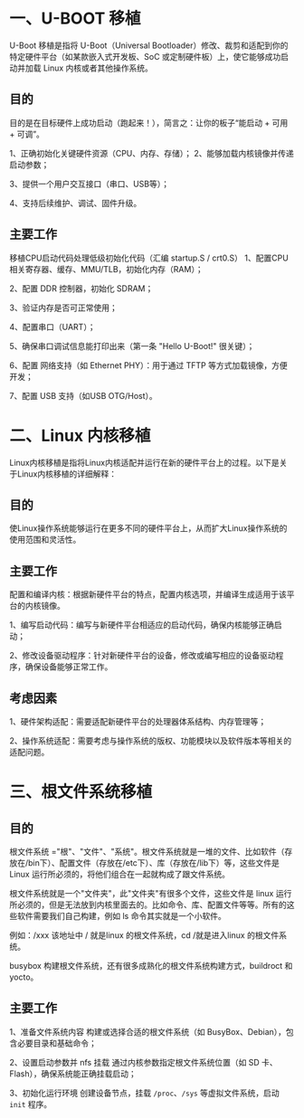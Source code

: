 #	一、U-BOOT 移植
U-Boot 移植是指将 U-Boot（Universal Bootloader）修改、裁剪和适配到你的特定硬件平台（如某款嵌入式开发板、SoC 或定制硬件板）上，使它能够成功启动并加载 Linux 内核或者其他操作系统。
## 目的
目的是在目标硬件上成功启动（跑起来！），简言之：让你的板子“能启动 + 可用 + 可调”。

1、正确初始化关键硬件资源（CPU、内存、存储）；
2、能够加载内核镜像并传递启动参数；

3、提供一个用户交互接口（串口、USB等）；

4、支持后续维护、调试、固件升级。

## 主要工作
 移植CPU启动代码处理低级初始化代码（汇编 startup.S / crt0.S）
1、配置CPU相关寄存器、缓存、MMU/TLB，初始化内存（RAM）；

2、配置 DDR 控制器，初始化 SDRAM；

3、验证内存是否可正常使用；

4、配置串口（UART）；

5、确保串口调试信息能打印出来（第一条 "Hello U-Boot!" 很关键）；

6、配置 网络支持（如 Ethernet PHY）：用于通过 TFTP 等方式加载镜像，方便开发；

7、配置 USB 支持（如USB OTG/Host）。


# 二、Linux 内核移植
Linux内核移植是指将Linux内核适配并运行在新的硬件平台上的过程。以下是关于Linux内核移植的详细解释：

## 目的
使Linux操作系统能够运行在更多不同的硬件平台上，从而扩大Linux操作系统的使用范围和灵活性。

## 主要工作
配置和编译内核：根据新硬件平台的特点，配置内核选项，并编译生成适用于该平台的内核镜像。 

1、编写启动代码：编写与新硬件平台相适应的启动代码，确保内核能够正确启动；

2、修改设备驱动程序：针对新硬件平台的设备，修改或编写相应的设备驱动程序，确保设备能够正常工作。

## 考虑因素
1、硬件架构适配：需要适配新硬件平台的处理器体系结构、内存管理等；

2、操作系统适配：需要考虑与操作系统的版权、功能模块以及软件版本等相关的适配问题。

# 三、根文件系统移植
## 目的
根文件系统 ="根"、"文件"、"系统"。根文件系统就是一堆的文件、比如软件（存放在/bin下）、配置文件（存放在/etc下）、库（存放在/lib下）等，这些文件是 Linux 运行所必须的，将他们组合在一起就构成了跟文件系统。

根文件系统就是一个"文件夹"，此"文件夹"有很多个文件，这些文件是 linux 运行所必须的，但是无法放到内核里面去的。比如命令、库、配置文件等等。所有的这些软件需要我们自己构建，例如 ls 命令其实就是一个小软件。

例如：/xxx 该地址中 / 就是linux 的根文件系统，cd /就是进入linux 的根文件系统。

busybox 构建根文件系统，还有很多成熟化的根文件系统构建方式，buildroct 和 yocto。
## 主要工作
1、准备文件系统内容
构建或选择合适的根文件系统（如 BusyBox、Debian），包含必要目录和基础命令；

2、设置启动参数并 nfs 挂载
通过内核参数指定根文件系统位置（如 SD 卡、Flash），确保系统能正确挂载启动；

3、初始化运行环境
创建设备节点，挂载 `/proc`、`/sys` 等虚拟文件系统，启动 `init` 程序。

<!--stackedit_data:
eyJoaXN0b3J5IjpbMTY2OTgzNjEwMSwtMTQ4MzQ2OTk1MSw4NT
c0MTcwNDJdfQ==
-->